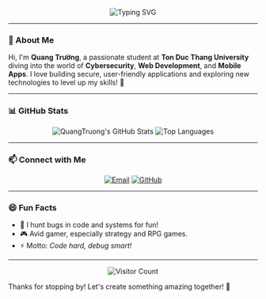 <p align="center">
  <img src="https://readme-typing-svg.herokuapp.com?font=Fira+Code&size=24&pause=1000&color=FF4500&center=true&vCenter=true&width=440&lines=Hello+World!+I'm+Quang+Trường" alt="Typing SVG" />
</p>

---

### 👋 About Me
Hi, I'm **Quang Trường**, a passionate student at **Ton Duc Thang University** diving into the world of **Cybersecurity**, **Web Development**, and **Mobile Apps**. I love building secure, user-friendly applications and exploring new technologies to level up my skills! 🚀

---

### 📊 GitHub Stats
<p align="center">
  <img src="https://github-readme-stats.vercel.app/api?username=nguyenquangtruong08112005&show_icons=true&theme=dracula&hide_border=true" alt="QuangTruong's GitHub Stats" />
  <img src="https://github-readme-stats.vercel.app/api/top-langs/?username=nguyenquangtruong08112005&layout=compact&theme=dracula&hide_border=true" alt="Top Languages" />
</p>

---

### 📫 Connect with Me
<p align="center">
  <a href="mailto:nguyenquangtruong08112005@gmail.com"><img src="https://img.shields.io/badge/Email-D14836?logo=gmail&logoColor=white&style=flat-square" alt="Email" /></a>
  <a href="https://github.com/nguyenquangtruong08112005"><img src="https://img.shields.io/badge/GitHub-181717?logo=github&logoColor=white&style=flat-square" alt="GitHub" /></a>
</p>

---

### 😄 Fun Facts
- 🐞 I hunt bugs in code and systems for fun!
- 🎮 Avid gamer, especially strategy and RPG games.
- ⚡ Motto: *Code hard, debug smart!*

---

<p align="center">
  <img src="https://komarev.com/ghpvc/?username=nguyenquangtruong08112005&color=brightgreen" alt="Visitor Count" />
</p>

Thanks for stopping by! Let's create something amazing together! 🌟

